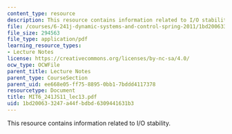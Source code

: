 ```yaml
---
content_type: resource
description: This resource contains information related to I/O stability.
file: /courses/6-241j-dynamic-systems-and-control-spring-2011/1bd200633247a44fbdbd6309441631b3_MIT6_241JS11_lec13.pdf
file_size: 294563
file_type: application/pdf
learning_resource_types:
- Lecture Notes
license: https://creativecommons.org/licenses/by-nc-sa/4.0/
ocw_type: OCWFile
parent_title: Lecture Notes
parent_type: CourseSection
parent_uid: ee668e05-ff75-8895-0bb1-7bddd4117378
resourcetype: Document
title: MIT6_241JS11_lec13.pdf
uid: 1bd20063-3247-a44f-bdbd-6309441631b3
---
```

This resource contains information related to I/O stability.